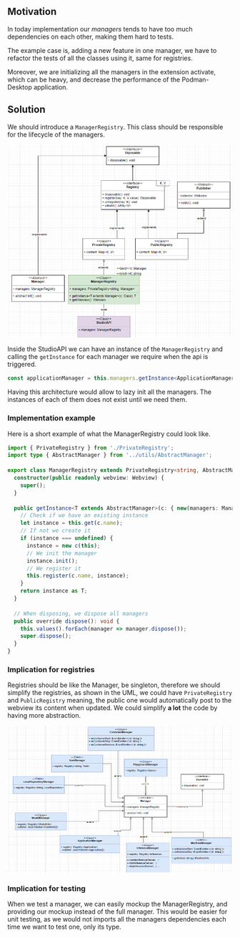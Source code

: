 ## Motivation

In today implementation our _managers_ tends to have too much dependencies on each other, making them hard to tests.

The example case is, adding a new feature in one manager, we have to refactor the tests of all the classes using it, same for registries.

Moreover, we are initializing all the managers in the extension activate, which can be heavy, and decrease the performance of the Podman-Desktop application.

## Solution

We should introduce a `ManagerRegistry`. This class should be responsible for the lifecycle of the managers.

![manager-registry-uml.png](manager-registry-uml.png)

Inside the StudioAPI we can have an instance of the `ManagerRegistry` and calling the `getInstance` for each manager we require when the api is triggered.

````ts
const applicationManager = this.managers.getInstance<ApplicationManager>(ApplicationManager);
````

Having this architecture would allow to lazy init all the managers. The instances of each of them does not exist until we need them.

### Implementation example

Here is a short example of what the ManagerRegistry could look like.
````ts
import { PrivateRegistry } from './PrivateRegistry';
import type { AbstractManager } from '../utils/AbstractManager';

export class ManagerRegistry extends PrivateRegistry<string, AbstractManager> {
  constructor(public readonly webview: Webview) {
    super();
  }

  public getInstance<T extends AbstractManager>(c: { new(managers: ManagerRegistry): T }): T {
    // Check if we have an existing instance
    let instance = this.get(c.name);
    // If not we create it
    if (instance === undefined) {
      instance = new c(this);
      // We init the manager
      instance.init();
      // We register it
      this.register(c.name, instance);
    }
    return instance as T;
  }

  // When disposing, we dispose all managers
  public override dispose(): void {
    this.values().forEach(manager => manager.dispose());
    super.dispose();
  }
}
````
### Implication for registries

Registries should be like the Manager, be singleton, therefore we should simplify the registries, as shown in the UML, we could have `PrivateRegistry` and `PublicRegistry` meaning, the public one would automatically post to the webview its content when updated.
We could simplify **a lot** the code by having more abstraction.

![managers-and-registries.png](managers-and-registries.png)

### Implication for testing

When we test a manager, we can easily mockup the ManagerRegistry, and providing our mockup instead of the full manager.
This would be easier for unit testing, as we would not imports all the managers dependencies each time we want to test one, only its type.
